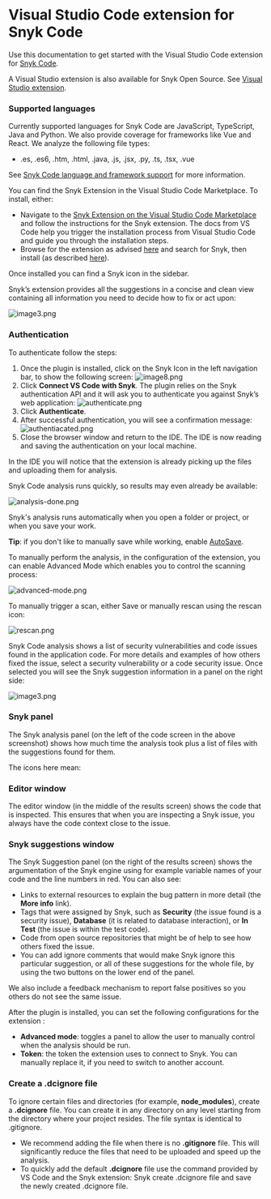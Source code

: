 # Visual Studio Code extension for Snyk Code

Use this documentation to get started with the Visual Studio Code extension for [Snyk Code](https://support.snyk.io/hc/en-us/categories/360003257537-Snyk-Code).

A Visual Studio extension is also available for Snyk Open Source. See [Visual Studio extension](https://support.snyk.io/hc/en-us/articles/360020073958-Visual-Studio-extension).

### Supported languages

Currently supported languages for Snyk Code are JavaScript, TypeScript, Java and Python. We also provide coverage for frameworks like Vue and React. We analyze the following file types:

* .es, .es6, .htm, .html, .java, .js, .jsx, .py, .ts, .tsx, .vue

See [Snyk Code language and framework support](https://support.snyk.io/hc/en-us/articles/360016973477-Snyk-Code-language-and-framework-support) for more information.

You can find the Snyk Extension in the Visual Studio Code Marketplace. To install, either:

* Navigate to the [Snyk Extension on the Visual Studio Code Marketplace](https://marketplace.visualstudio.com/items?itemName=snyk-security.snyk-vulnerability-scanner) and follow the instructions for the Snyk extension. The docs from VS Code help you trigger the installation process from Visual Studio Code and guide you through the installation steps.
* Browse for the extension as advised [here](https://code.visualstudio.com/docs/editor/extension-gallery#_browse-for-extensions) and search for Snyk, then install \(as described [here](https://code.visualstudio.com/docs/editor/extension-gallery#_install-an-extension)\).

Once installed you can find a Snyk icon in the sidebar. 

Snyk’s extension provides all the suggestions in a concise and clean view containing all information you need to decide how to fix or act upon:

![image3.png](https://support.snyk.io/hc/article_attachments/360018245578/image3.png)

### Authentication

To authenticate follow the steps:

1. Once the plugin is installed, click on the Snyk Icon in the left navigation bar, to show the following screen: ![image8.png](https://support.snyk.io/hc/article_attachments/360018185977/image8.png)
2. Click **Connect VS Code with Snyk**. The plugin relies on the Snyk authentication API and it will ask you to authenticate you against Snyk’s web application: ![authenticate.png](https://support.snyk.io/hc/article_attachments/360018186057/authenticate.png)
3. Click **Authenticate**.
4. After successful authentication, you will see a confirmation message: ![authentiacated.png](https://support.snyk.io/hc/article_attachments/360018186117/authentiacated.png)
5. Close the browser window and return to the IDE. The IDE is now reading and saving the authentication on your local machine.

In the IDE you will notice that the extension is already picking up the files and uploading them for analysis.

Snyk Code analysis runs quickly, so results may even already be available:

![analysis-done.png](https://support.snyk.io/hc/article_attachments/360018186277/analysis-done.png)

Snyk's analysis runs automatically when you open a folder or project, or when you save your work.

**Tip**: if you don't like to manually save while working, enable [AutoSave](https://code.visualstudio.com/docs/editor/codebasics#_save-auto-save).

To manually perform the analysis, in the configuration of the extension, you can enable Advanced Mode which enables you to control the scanning process:

![advanced-mode.png](https://support.snyk.io/hc/article_attachments/360018186377/advanced-mode.png)

To manually trigger a scan, either Save or manually rescan using the rescan icon:

![rescan.png](https://support.snyk.io/hc/article_attachments/360018186417/rescan.png)

Snyk Code analysis shows a list of security vulnerabilities and code issues found in the application code. For more details and examples of how others fixed the issue, select a security vulnerability or a code security issue. Once selected you will see the Snyk suggestion information in a panel on the right side:

![image3.png](https://support.snyk.io/hc/article_attachments/360018245578/image3.png)

### Snyk panel 

The Snyk analysis panel \(on the left of the code screen in the above screenshot\) shows how much time the analysis took plus a list of files with the suggestions found for them. 

The icons here mean: 

### Editor window

The editor window \(in the middle of the results screen\) shows the code that is inspected. This ensures that when you are inspecting a Snyk issue, you always have the code context close to the issue.

### Snyk suggestions window

The Snyk Suggestion panel \(on the right of the results screen\) shows the argumentation of the Snyk engine using for example variable names of your code and the line numbers in red. You can also see:

* Links to external resources to explain the bug pattern in more detail \(the **More info** link\). 
* Tags that were assigned by Snyk, such as **Security** \(the issue found is a security issue\), **Database** \(it is related to database interaction\), or **In Test** \(the issue is within the test code\). 
* Code from open source repositories that might be of help to see how others fixed the issue. 
* You can add ignore comments that would make Snyk ignore this particular suggestion, or all of these suggestions for the whole file, by using the two buttons on the lower end of the panel.

We also include a feedback mechanism to report false positives so you others do not see the same issue.

After the plugin is installed, you can set the following configurations for the extension :

* **Advanced mode**: toggles a panel to allow the user to manually control when the analysis should be run.
* **Token**: the token the extension uses to connect to Snyk. You can manually replace it, if you need to switch to another account.

### Create a .dcignore file

To ignore certain files and directories \(for example, **node\_modules**\), create a **.dcignore** file. You can create it in any directory on any level starting from the directory where your project resides. The file syntax is identical to .gitignore.

* We recommend adding the file when there is no **.gitignore** file. This will significantly reduce the files that need to be uploaded and speed up the analysis.
* To quickly add the default **.dcignore** file use the command provided by VS Code and the Snyk extension: Snyk create .dcignore file and save the newly created .dcignore file.

